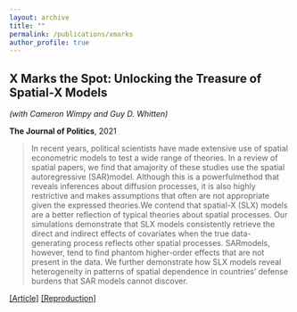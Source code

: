 ```yaml
---
layout: archive
title: ""
permalink: /publications/xmarks
author_profile: true
---
```


## X Marks the Spot: Unlocking the Treasure of Spatial-X Models

*(with Cameron Wimpy and Guy D. Whitten)*

**The Journal of Politics**, 2021

> In recent years, political scientists have made extensive use of spatial econometric models to test a wide range of theories.
In a review of spatial papers, we find that amajority of these studies use the spatial autoregressive (SAR)model. Although
this is a powerfulmethod that reveals inferences about diffusion processes, it is also highly restrictive and makes assumptions
that often are not appropriate given the expressed theories.We contend that spatial-X (SLX) models are a better reflection of
typical theories about spatial processes. Our simulations demonstrate that SLX models consistently retrieve the direct and
indirect effects of covariates when the true data-generating process reflects other spatial processes. SARmodels, however, tend
to find phantom higher-order effects that are not present in the data. We further demonstrate how SLX models reveal
heterogeneity in patterns of spatial dependence in countries’ defense burdens that SAR models cannot discover.

[[Article]](https://doi.org/10.1086/710089) [[Reproduction]](https://doi.org/10.7910/DVN/RFYOH6)

